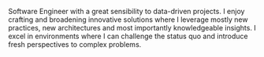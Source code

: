 Software Engineer with a great sensibility to data-driven projects. I enjoy crafting and broadening innovative solutions where I leverage mostly new practices, new architectures and most importantly knowledgeable insights. I excel in environments where I can challenge the status quo and introduce fresh perspectives to complex problems.

